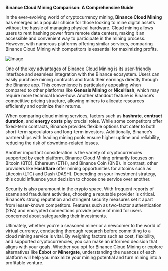 **Binance Cloud Mining Comparison: A Comprehensive Guide**

In the ever-evolving world of cryptocurrency mining, **Binance Cloud Mining** has emerged as a popular choice for those looking to mine digital assets without the hassle of managing physical hardware. Cloud mining allows users to rent hashing power from remote data centers, making it an accessible and convenient way to participate in the mining process. However, with numerous platforms offering similar services, comparing Binance Cloud Mining with competitors is essential for maximizing profits.

![Image](https://github.com/user-attachments/assets/b8266eee-691e-4ee1-99ef-bfa10d234fd4)

One of the key advantages of Binance Cloud Mining is its user-friendly interface and seamless integration with the Binance ecosystem. Users can easily purchase mining contracts and track their earnings directly through the Binance app. This convenience is particularly appealing when compared to other platforms like **Genesis Mining** or **NiceHash**, which may require more technical know-how. Another standout feature is Binance’s competitive pricing structure, allowing miners to allocate resources efficiently and optimize their returns.

When comparing cloud mining services, factors such as **hashrate**, **contract duration**, and **energy costs** play crucial roles. While some competitors offer fixed-term contracts, Binance provides flexible options that cater to both short-term speculators and long-term investors. Additionally, Binance’s partnerships with leading mining pools ensure higher uptime and reliability, reducing the risk of downtime-related losses.

Another important consideration is the variety of cryptocurrencies supported by each platform. Binance Cloud Mining primarily focuses on Bitcoin (BTC), Ethereum (ETH), and Binance Coin (BNB). In contrast, other providers like **Hashflare** offer mining opportunities for altcoins such as Litecoin (LTC) and Dash (DASH). Depending on your investment strategy, this could influence your decision to choose one service over another.

Security is also paramount in the crypto space. With frequent reports of scams and fraudulent activities, choosing a reputable provider is critical. Binance’s strong reputation and stringent security measures set it apart from lesser-known competitors. Features such as two-factor authentication (2FA) and encrypted connections provide peace of mind for users concerned about safeguarding their investments.

Ultimately, whether you’re a seasoned miner or a newcomer to the world of virtual currency, conducting thorough research before committing to a cloud mining service is vital. By weighing factors such as cost, flexibility, and supported cryptocurrencies, you can make an informed decision that aligns with your goals. Whether you opt for Binance Cloud Mining or explore alternatives like **Eobot** or **Minergate**, understanding the nuances of each platform will help you maximize your mining potential and turn mining into a profitable venture.